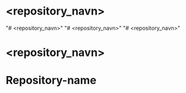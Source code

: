 # <repository_navn>
"# <repository_navn>" 
"# <repository_navn>" 
"# <repository_navn>" 
# <repository_navn>
# Repository-name
